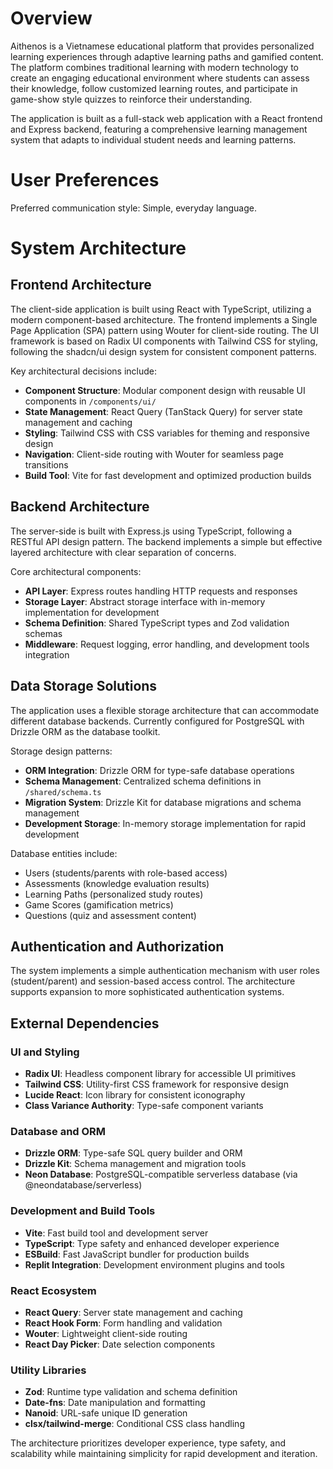 # Overview

Aithenos is a Vietnamese educational platform that provides personalized learning experiences through adaptive learning paths and gamified content. The platform combines traditional learning with modern technology to create an engaging educational environment where students can assess their knowledge, follow customized learning routes, and participate in game-show style quizzes to reinforce their understanding.

The application is built as a full-stack web application with a React frontend and Express backend, featuring a comprehensive learning management system that adapts to individual student needs and learning patterns.

# User Preferences

Preferred communication style: Simple, everyday language.

# System Architecture

## Frontend Architecture
The client-side application is built using React with TypeScript, utilizing a modern component-based architecture. The frontend implements a Single Page Application (SPA) pattern using Wouter for client-side routing. The UI framework is based on Radix UI components with Tailwind CSS for styling, following the shadcn/ui design system for consistent component patterns.

Key architectural decisions include:
- **Component Structure**: Modular component design with reusable UI components in `/components/ui/`
- **State Management**: React Query (TanStack Query) for server state management and caching
- **Styling**: Tailwind CSS with CSS variables for theming and responsive design
- **Navigation**: Client-side routing with Wouter for seamless page transitions
- **Build Tool**: Vite for fast development and optimized production builds

## Backend Architecture
The server-side is built with Express.js using TypeScript, following a RESTful API design pattern. The backend implements a simple but effective layered architecture with clear separation of concerns.

Core architectural components:
- **API Layer**: Express routes handling HTTP requests and responses
- **Storage Layer**: Abstract storage interface with in-memory implementation for development
- **Schema Definition**: Shared TypeScript types and Zod validation schemas
- **Middleware**: Request logging, error handling, and development tools integration

## Data Storage Solutions
The application uses a flexible storage architecture that can accommodate different database backends. Currently configured for PostgreSQL with Drizzle ORM as the database toolkit.

Storage design patterns:
- **ORM Integration**: Drizzle ORM for type-safe database operations
- **Schema Management**: Centralized schema definitions in `/shared/schema.ts`
- **Migration System**: Drizzle Kit for database migrations and schema management
- **Development Storage**: In-memory storage implementation for rapid development

Database entities include:
- Users (students/parents with role-based access)
- Assessments (knowledge evaluation results)
- Learning Paths (personalized study routes)
- Game Scores (gamification metrics)
- Questions (quiz and assessment content)

## Authentication and Authorization
The system implements a simple authentication mechanism with user roles (student/parent) and session-based access control. The architecture supports expansion to more sophisticated authentication systems.

## External Dependencies

### UI and Styling
- **Radix UI**: Headless component library for accessible UI primitives
- **Tailwind CSS**: Utility-first CSS framework for responsive design
- **Lucide React**: Icon library for consistent iconography
- **Class Variance Authority**: Type-safe component variants

### Database and ORM
- **Drizzle ORM**: Type-safe SQL query builder and ORM
- **Drizzle Kit**: Schema management and migration tools
- **Neon Database**: PostgreSQL-compatible serverless database (via @neondatabase/serverless)

### Development and Build Tools
- **Vite**: Fast build tool and development server
- **TypeScript**: Type safety and enhanced developer experience
- **ESBuild**: Fast JavaScript bundler for production builds
- **Replit Integration**: Development environment plugins and tools

### React Ecosystem
- **React Query**: Server state management and caching
- **React Hook Form**: Form handling and validation
- **Wouter**: Lightweight client-side routing
- **React Day Picker**: Date selection components

### Utility Libraries
- **Zod**: Runtime type validation and schema definition
- **Date-fns**: Date manipulation and formatting
- **Nanoid**: URL-safe unique ID generation
- **clsx/tailwind-merge**: Conditional CSS class handling

The architecture prioritizes developer experience, type safety, and scalability while maintaining simplicity for rapid development and iteration.